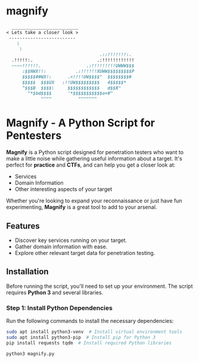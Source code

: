 # magnify

```markdown
  _________________________
< Lets take a closer look >
 -------------------------
    \
     \
                                   .::!!!!!!!:.
  .!!!!!:.                        .:!!!!!!!!!!!!
  ~~~~!!!!!!.                 .:!!!!!!!!!UWWW$$$ 
      :$$NWX!!:           .:!!!!!!XUWW$$$$$$$$$P 
      $$$$$##WX!:      .<!!!!UW$$$$"  $$$$$$$$# 
      $$$$$  $$$UX   :!!UW$$$$$$$$$   4$$$$$* 
      ^$$$B  $$$$\     $$$$$$$$$$$$   d$$R" 
        "*$bd$$$$      '*$$$$$$$$$$$o+#" 
             """"          """"""" 

```


# Magnify - A Python Script for Pentesters

**Magnify** is a Python script designed for penetration testers who want to make a little noise while gathering useful information about a target. It's perfect for **practice** and **CTFs**, and can help you get a closer look at:

- Services
- Domain Information
- Other interesting aspects of your target

Whether you're looking to expand your reconnaissance or just have fun experimenting, **Magnify** is a great tool to add to your arsenal.

## Features

- Discover key services running on your target.
- Gather domain information with ease.
- Explore other relevant target data for penetration testing.

## Installation

Before running the script, you'll need to set up your environment. The script requires **Python 3** and several libraries.

### Step 1: Install Python Dependencies

Run the following commands to install the necessary dependencies:

```bash
sudo apt install python3-venv  # Install virtual environment tools
sudo apt install python3-pip  # Install pip for Python 3
pip install requests tqdm  # Install required Python libraries

```
```
python3 magnify.py
```
